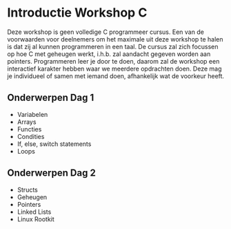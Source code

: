 # Introductie Workshop C

Deze workshop is geen volledige C programmeer cursus. Een van de voorwaarden voor deelnemers om het maximale uit deze workshop te halen is dat zij al kunnen programmeren in een taal.
De cursus zal zich focussen op hoe C met geheugen werkt, i.h.b. zal aandacht gegeven worden aan pointers.
Programmeren leer je door te doen, daarom zal de workshop een interactief karakter hebben waar we meerdere opdrachten doen. Deze mag je individueel of samen met iemand doen, afhankelijk wat de voorkeur heeft.

## Onderwerpen Dag 1

- Variabelen
- Arrays
- Functies
- Condities
- If, else, switch statements
- Loops

## Onderwerpen Dag 2

- Structs
- Geheugen
- Pointers
- Linked Lists
- Linux Rootkit 
